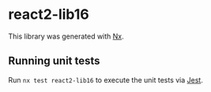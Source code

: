 # react2-lib16

This library was generated with [Nx](https://nx.dev).

## Running unit tests

Run `nx test react2-lib16` to execute the unit tests via [Jest](https://jestjs.io).
